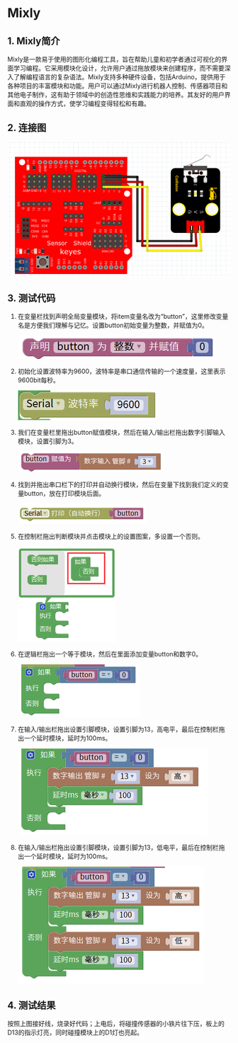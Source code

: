 # Mixly


## 1. Mixly简介  

Mixly是一款易于使用的图形化编程工具，旨在帮助儿童和初学者通过可视化的界面学习编程。它采用模块化设计，允许用户通过拖放模块来创建程序，而不需要深入了解编程语言的复杂语法。Mixly支持多种硬件设备，包括Arduino，提供用于各种项目的丰富模块和功能。用户可以通过Mixly进行机器人控制、传感器项目和其他电子制作，这有助于领域中的创造性思维和实践能力的培养。其友好的用户界面和直观的操作方式，使学习编程变得轻松和有趣。  

## 2. 连接图  

![](media/eff5c82377876a3e10b972b46f45f49c.png)  

## 3. 测试代码  

1. 在变量栏找到声明全局变量模块，将item变量名改为“button”，这里修改变量名是方便我们理解与记忆。设置button初始变量为整数，并赋值为0。  

   ![](media/4f94f6d1e76574b25f6fe616cdcdab3c.png)  

2. 初始化设置波特率为9600，波特率是串口通信传输的一个速度量，这里表示9600bit每秒。  

   ![](media/87b7c2535b1e8327f48ff8c03fc1e96d.png)  

3. 我们在变量栏里拖出button赋值模块，然后在输入/输出栏拖出数字引脚输入模块，设置引脚为3。  

   ![](media/288865dd68c9cfcb87b8f99c6eda74e3.png)  

4. 找到并拖出串口栏下的打印并自动换行模块，然后在变量下找到我们定义的变量button，放在打印模块后面。  

   ![](media/97a311f9bc5861a8c97fa523317ff101.png)  

5. 在控制栏拖出判断模块并点击模块上的设置图案，多设置一个否则。  

   ![](media/64f8573b79bd000de8657185996afa05.png)  

6. 在逻辑栏拖出一个等于模块，然后在里面添加变量button和数字0。  

   ![](media/a5e6549443aa946c0ffcd73048e48373.png)  

7. 在输入/输出栏拖出设置引脚模块，设置引脚为13，高电平，最后在控制栏拖出一个延时模块，延时为100ms。  

   ![](media/34ce1cebb194a08763a1652405d03818.png)  

8. 在输入/输出栏拖出设置引脚模块，设置引脚为13，低电平，最后在控制栏拖出一个延时模块，延时为100ms。  

   ![](media/0cc576abc46c54d1e22b79e890e8a940.png)  

## 4. 测试结果  

按照上图接好线，烧录好代码；上电后，将碰撞传感器的小铁片往下压，板上的D13的指示灯亮，同时碰撞模块上的D1灯也亮起。



